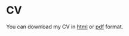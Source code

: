 # CV

You can download my CV in [html](docs/GiacomoVianello_Nov2017.html) or [pdf](docs/GiacomoVianello_Nov2017.pdf) format.
